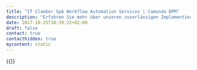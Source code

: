 ```yaml
---
title: "IT Clamber SpA Workflow Automation Services | Camunda BPM"
description: "Erfahren Sie mehr über unseren zuverlässigen Implementierungspartner IT Clamber SpA. Camunda ist der Marktführer für Workflow-Automatisierung und Geschäftsprozessmanagement. Holen Sie sich heute Ihre 30-Tage-Testversion."
date: 2017-10-25T10:39:22+02:00
draft: false
contact: true
contacthidden: true
mycontent: static
---
```

{{<partner-single
company="IT CLAMBER SpA"
type="si"
website="http://www.clamber.cl"
countrycode="CL"
city="Santiago"
description="<p>Construction of Processes modeled with BPMN 2.0, process definition KPI definition, platform for workflow and business process management.</p>"
siregion=""
level="basic"
logo="//images.ctfassets.net/vpidbgnakfvf/5yE6bgMSFq8GUsU0W8GUaU/b8c95b55fe88630f23d0bf67b94bd970/ITCLAMBERSpA.png">}}
